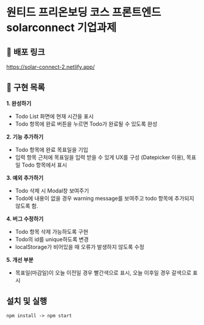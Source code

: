
#  원티드 프리온보딩 코스 프론트엔드 solarconnect 기업과제

## 📌 배포 링크
https://solar-connect-2.netlify.app/



## 📑 구현 목록
**1. 완성하기**
- Todo List 화면에 현재 시간을 표시
- Todo 항목에 완료 버튼을 누르면 Todo가 완료될 수 있도록 완성

**2. 기능 추가하기**
- Todo 항목에 완료 목표일을 기입
- 입력 항목 근처에 목표일을 입력 받을 수 있게 UX를 구성 (Datepicker 이용), 목표일 Todo 항목에서 표시

**3. 예외 추가하기**
- Todo 삭제 시 Modal창 보여주기
- Todo에 내용이 없을 경우 warning message를 보여주고 todo 항목에 추가되지 않도록 함.

**4. 버그 수정하기**
- Todo 항목 삭제 가능하도록 구현
- Todo의 id를 unique하도록 변경
- localStorage가 비어있을 때 오류가 발생하지 않도록 수정

**5. 개선 부분**
- 목표일(마감일)이 오늘 이전일 경우 빨간색으로 표시, 오늘 이후일 경우 갈색으로 표시

## 설치 및 실행
`npm install -> npm start`

